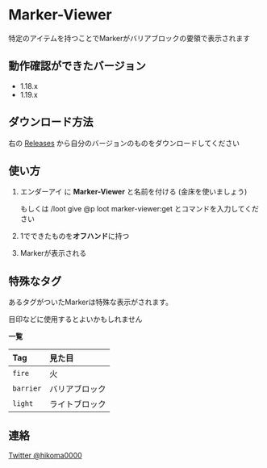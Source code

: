# Marker-Viewer
特定のアイテムを持つことでMarkerがバリアブロックの要領で表示されます

## 動作確認ができたバージョン
- 1.18.x
- 1.19.x

## ダウンロード方法
右の [Releases](https://github.com/hikoma0000/Marker-Viewer/releases) から自分のバージョンのものをダウンロードしてください

## 使い方
1. エンダーアイ に **Marker-Viewer** と名前を付ける (金床を使いましょう)
   
   もしくは /loot give @p loot marker-viewer:get とコマンドを入力してください
2. 1でできたものを**オフハンド**に持つ
3. Markerが表示される

## 特殊なタグ
あるタグがついたMarkerは特殊な表示がされます。

目印などに使用するとよいかもしれません

**一覧**

| Tag | 見た目 |
| :- | :- |
| `fire` | 火 |
| `barrier` | バリアブロック |
| `light` | ライトブロック |

## 連絡

[Twitter @hikoma0000](https://twitter.com/hikoma0000)
